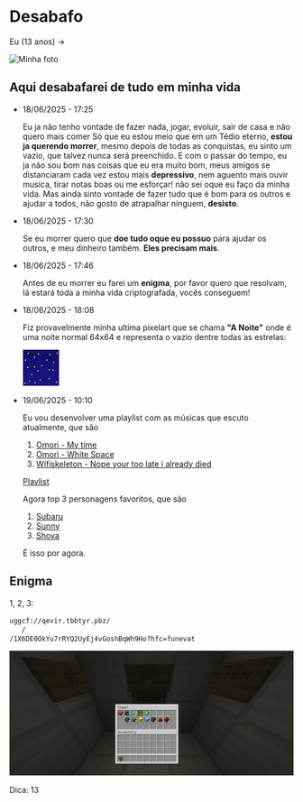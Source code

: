 # Desabafo

Eu (13 anos) ->

![Minha foto](me.jpg)

## Aqui desabafarei de tudo em minha vida


- 18/06/2025 - 17:25

    Eu ja não tenho vontade de fazer nada, jogar, evoluir, sair de casa e não quero mais comer
    Só que eu estou meio que em um Tédio eterno, **estou ja querendo morrer**, mesmo depois de todas
    as conquistas, eu sinto um vazio, que talvez nunca será preenchido.
    E com o passar do tempo, eu ja não sou bom nas coisas que eu era muito bom, meus amigos se distanciaram
    cada vez estou mais **depressivo**, nem aguento mais ouvir musica, tirar notas boas ou me esforçar!
    não sei oque eu faço da minha vida.
    Mas ainda sinto vontade de fazer tudo que é bom para os outros e ajudar a todos, não gosto de atrapalhar
    ninguem, **desisto**.

- 18/06/2025 - 17:30

    Se eu morrer quero que **doe tudo oque eu possuo** para ajudar os outros, e meu dinheiro também.
    **Eles precisam mais**.

- 18/06/2025 - 17:46

    Antes de eu morrer eu farei um **enigma**, por favor quero que resolvam, lá estará toda a minha vida criptografada, vocês conseguem!

- 18/06/2025 - 18:08

    Fiz provavelmente minha ultima pixelart que se chama **"A Noite"** onde é uma noite normal 64x64 e representa o vazio dentre todas as estrelas:

    ![A Noite](noite_estrelada.png)

- 19/06/2025 - 10:10

    Eu vou desenvolver uma playlist com as músicas que escuto atualmente, que são

    1. [Omori - My time](https://www.youtube.com/watch?v=FdmELnpjTpw)
    2. [Omori - White Space](https://www.youtube.com/watch?v=6AauVYS69S0)
    3. [Wifiskeleton - Nope your too late i already died](https://www.youtube.com/watch?v=I37l6C7UB5w)

    [Playlist](https://www.youtube.com/watch?v=YoENXBMumXA&list=PLIISKsRvZANXTOt029e2NxbPXbuSdkyvE)

    Agora top 3 personagens favoritos, que são

    1. [Subaru](https://rezero.fandom.com/pt-br/wiki/Natsuki_Subaru)
    2. [Sunny](https://omori.fandom.com/wiki/SUNNY)
    3. [Shoya](https://koenokatachi-fandom-com.translate.goog/wiki/Sh%C5%8Dya_Ishida?_x_tr_sl=en&_x_tr_tl=pt&_x_tr_hl=pt&_x_tr_pto=tc)

    É isso por agora.
    
## Enigma

 1, 2, 3:
 ```
 uggcf://qevir.tbbtyr.pbz/
    /
 /1X6DE0OkYu7rRYQ2UyEj4vGoshBqWh9Ho?hfc=funevat
 ```

 ![Minecraft](minecraft.png)

 Dica: 13

